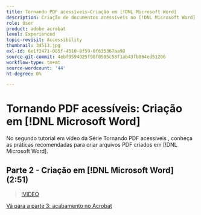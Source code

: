 ```yaml
---
title: Tornando PDF acessíveis—Criação em [!DNL Microsoft Word]
description: Criação de documentos acessíveis no [!DNL Microsoft Word]
role: User
product: adobe acrobat
level: Experienced
topic-revisit: Accessibility
thumbnail: 34513.jpg
exl-id: 6e1f2471-085f-4510-8f59-0f635367aa98
source-git-commit: 4ebf9594025f98f0505c58f1ab43fb864ed51206
workflow-type: tm+mt
source-wordcount: '44'
ht-degree: 0%

---
```


# Tornando PDF acessíveis: Criação em [!DNL Microsoft Word]

No segundo tutorial em vídeo da Série Tornando PDF acessíveis , conheça as práticas recomendadas para criar arquivos PDF criados em [!DNL Microsoft Word].

## Parte 2 - Criação em [!DNL Microsoft Word] (2:51)

>[!VIDEO](https://video.tv.adobe.com/v/34513?quality=12&learn=on&hidetitle=true)

[Vá para a parte 3: acabamento no Acrobat](finishing-in-acrobat.md)
